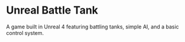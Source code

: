 # Unreal Battle Tank

A game built in Unreal 4 featuring battling tanks, simple AI, and a basic control system.
